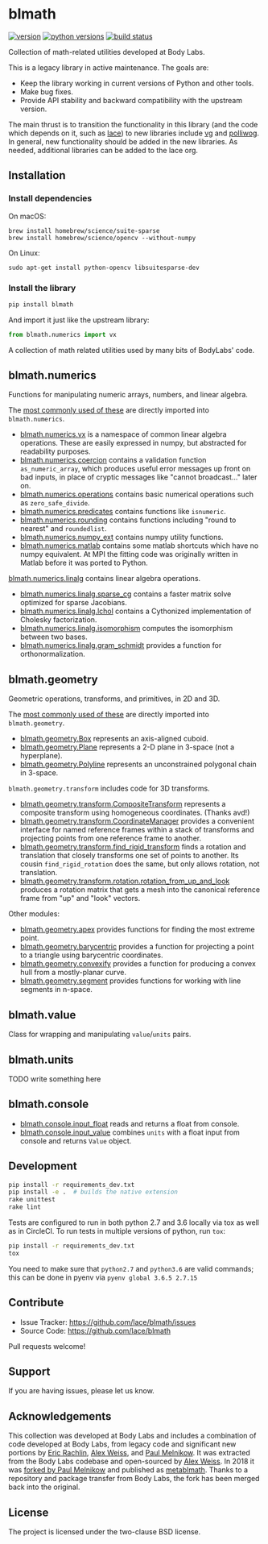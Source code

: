 blmath
======

[![version](https://img.shields.io/pypi/v/blmath?style=flat-square)][pypi]
[![python versions](https://img.shields.io/pypi/pyversions/blmath?style=flat-square)][pypi]
[![build status](https://img.shields.io/circleci/project/github/lace/blmath/master.svg?style=flat-square)][circle]

Collection of math-related utilities developed at Body Labs.

This is a legacy library in active maintenance. The goals are:

- Keep the library working in current versions of Python and other tools.
- Make bug fixes.
- Provide API stability and backward compatibility with the upstream version.

The main thrust is to transition the functionality in this library (and the
code which depends on it, such as [lace][]) to new libraries include [vg][] and
[polliwog][]. In general, new functionality should be added in the new
libraries. As needed, additional libraries can be added to the lace org.

[circle]: https://circleci.com/gh/lace/blmath
[pypi]: https://pypi.org/project/blmath/
[lace]: https://github.com/lace/lace
[vg]: https://github.com/lace/vg
[polliwog]: https://github.com/lace/polliwog


Installation
------------

### Install dependencies

On macOS:

    brew install homebrew/science/suite-sparse
    brew install homebrew/science/opencv --without-numpy

On Linux:

    sudo apt-get install python-opencv libsuitesparse-dev

### Install the library

```sh
pip install blmath
```

And import it just like the upstream library:

```py
from blmath.numerics import vx
```

A collection of math related utilities used by many bits of BodyLabs' code.


blmath.numerics
---------------

Functions for manipulating numeric arrays, numbers, and linear algebra.

The [most commonly used of these](__init__.py) are directly imported into
`blmath.numerics`.

- [blmath.numerics.vx](vector_shortcuts.py) is a namespace of common linear
  algebra operations. These are easily expressed in numpy, but abstracted for
  readability purposes.
- [blmath.numerics.coercion](coercion.py) contains a validation function
  `as_numeric_array`, which produces useful error messages up front on bad
  inputs, in place of cryptic messages like "cannot broadcast..." later on.
- [blmath.numerics.operations](operations.py) contains basic numerical
  operations such as `zero_safe_divide`.
- [blmath.numerics.predicates](predicates.py) contains functions like
  `isnumeric`.
- [blmath.numerics.rounding](rounding.py) contains functions including
  "round to nearest" and `roundedlist`.
- [blmath.numerics.numpy_ext](numpy_ext.py) contains numpy utility
  functions.
- [blmath.numerics.matlab](matlab.py) contains some matlab shortcuts which
  have no numpy equivalent. At MPI the fitting code was originally written in
  Matlab before it was ported to Python.

[blmath.numerics.linalg](linalg) contains linear algebra operations.

- [blmath.numerics.linalg.sparse_cg](linalg/sparse_cg.py) contains a faster
  matrix solve optimized for sparse Jacobians.
- [blmath.numerics.linalg.lchol](linalg/lchol.py) contains a Cythonized
  implementation of Cholesky factorization.
- [blmath.numerics.linalg.isomorphism](linalg/isomorphism.py) computes the
  isomorphism between two bases.
- [blmath.numerics.linalg.gram_schmidt](linalg/gram_schmidt.py) provides a
  function for orthonormalization.

blmath.geometry
---------------

Geometric operations, transforms, and primitives, in 2D and 3D.

The [most commonly used of these](__init__.py) are directly imported into
`blmath.geometry`.

- [blmath.geometry.Box](primitives/box.py) represents an axis-aligned
  cuboid.
- [blmath.geometry.Plane](primitives/plane.py) represents a 2-D plane in
  3-space (not a hyperplane).
- [blmath.geometry.Polyline](primitives/polyline.py) represents an
  unconstrained polygonal chain in 3-space.

`blmath.geometry.transform` includes code for 3D transforms.

- [blmath.geometry.transform.CompositeTransform](transform/composite.py)
  represents a composite transform using homogeneous coordinates. (Thanks avd!)
- [blmath.geometry.transform.CoordinateManager](transform/coordinate_manager.py)
  provides a convenient interface for named reference frames within a stack of
  transforms and projecting points from one reference frame to another.
- [blmath.geometry.transform.find_rigid_transform](transform/rigid_transform.py)
  finds a rotation and translation that closely transforms one set of points to
  another. Its cousin `find_rigid_rotation` does the same, but only allows
  rotation, not translation.
- [blmath.geometry.transform.rotation.rotation_from_up_and_look](transform/rotation.py)
  produces a rotation matrix that gets a mesh into the canonical reference frame
  from "up" and "look" vectors.

Other modules:

- [blmath.geometry.apex](apex.py) provides functions for finding the most
  extreme point.
- [blmath.geometry.barycentric](barycentric.py) provides a function for
  projecting a point to a triangle using barycentric coordinates.
- [blmath.geometry.convexify](convexify.py) provides a function for
  producing a convex hull from a mostly-planar curve.
- [blmath.geometry.segment](segment.py) provides functions for working with
  line segments in n-space.

blmath.value
------------
Class for wrapping and manipulating `value`/`units` pairs.

blmath.units
------------
TODO write something here

blmath.console
------------
- [blmath.console.input_float](console.py) reads and returns a float from console.
- [blmath.console.input_value](console.py) combines `units` with a float input from console
  and returns `Value` object.



Development
-----------

```sh
pip install -r requirements_dev.txt
pip install -e .  # builds the native extension
rake unittest
rake lint
```

Tests are configured to run in both python 2.7 and 3.6 locally via tox as well as in CircleCI.
To run tests in multiple versions of python, run `tox`:

```sh
pip install -r requirements_dev.txt
tox
```

You need to make sure that `python2.7` and `python3.6` are valid commands; this can be done in pyenv via `pyenv global 3.6.5 2.7.15`

Contribute
----------

- Issue Tracker: https://github.com/lace/blmath/issues
- Source Code: https://github.com/lace/blmath

Pull requests welcome!


Support
-------

If you are having issues, please let us know.


Acknowledgements
----------------

This collection was developed at Body Labs and includes a combination of code
developed at Body Labs, from legacy code and significant new portions by
[Eric Rachlin][], [Alex Weiss][], and [Paul Melnikow][]. It was extracted
from the Body Labs codebase and open-sourced by [Alex Weiss][]. In 2018 it was
[forked by Paul Melnikow][fork] and published as [metablmath][]. Thanks to a
repository and package transfer from Body Labs, the fork has been merged back
into the original.


[eric rachlin]: https://github.com/eerac
[alex weiss]: https://github.com/algrs
[paul melnikow]: https://github.com/paulmelnikow
[fork]: https://github.com/metabolize/blmath
[metablmath]: https://pypi.org/project/metablmath/


License
-------

The project is licensed under the two-clause BSD license.
